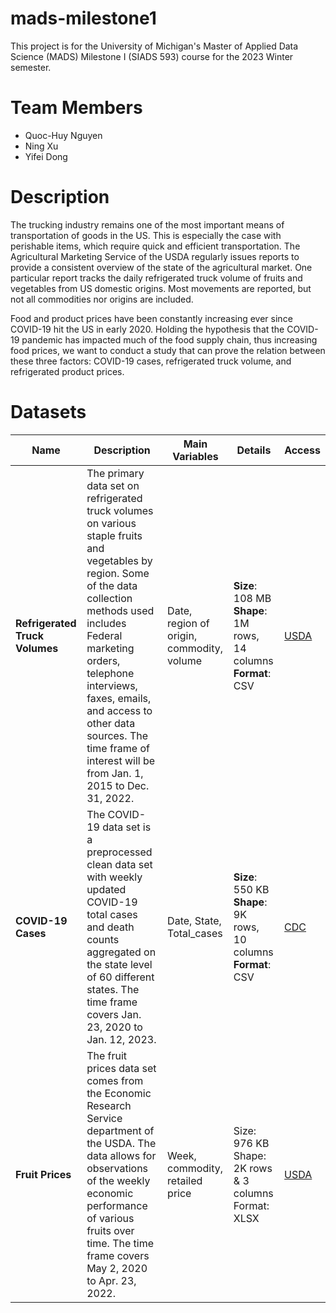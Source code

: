 # mads-milestone1
This project is for the University of Michigan's Master of Applied Data Science (MADS) Milestone I (SIADS 593) course for the 2023 Winter semester.

# Team Members
- Quoc-Huy Nguyen
- Ning Xu
- Yifei Dong

# Description
The trucking industry remains one of the most important means of transportation of goods in the US. This is especially the case with perishable items, which require quick and efficient transportation. The Agricultural Marketing Service of the USDA regularly issues reports to provide a consistent overview of the state of the agricultural market. One particular report tracks the daily refrigerated truck volume of fruits and vegetables from US domestic origins. Most movements are reported, but not all commodities nor origins are included. 

Food and product prices have been constantly increasing ever since COVID-19 hit the US in early 2020. Holding the hypothesis that the COVID-19 pandemic has impacted much of the food supply chain, thus increasing food prices, we want to conduct a study that can prove the relation between these three factors: COVID-19 cases, refrigerated truck volume, and refrigerated product prices.

# Datasets
| **Name** | **Description** | **Main Variables** | **Details** | **Access** |
| ------------ | ------------- | ------------ | ------------- | ------------- |
| **Refrigerated Truck Volumes** | The primary data set on refrigerated truck volumes on various staple fruits and vegetables by region. Some of the data collection methods used includes Federal marketing orders, telephone interviews, faxes, emails, and access to other data sources. The time frame of interest will be from Jan. 1, 2015 to Dec. 31, 2022. | Date, region of origin, commodity, volume| **Size**: 108 MB **Shape**: 1M rows, 14 columns **Format**: CSV | [USDA](https://agtransport.usda.gov/Truck/Refrigerated-Truck-Volumes/rfpn-7etz) |
| **COVID-19 Cases** | The COVID-19 data set is a preprocessed clean data set with weekly updated COVID-19 total cases and death counts aggregated on the state level of 60 different states. The time frame covers Jan. 23, 2020 to Jan. 12, 2023. | Date, State, Total_cases| **Size**: 550 KB **Shape**: 9K rows, 10 columns **Format**: CSV | [CDC](https://data.cdc.gov/Case-Surveillance/Weekly-United-States-COVID-19-Cases-and-Deaths-by-/pwn4-m3yp) |
| **Fruit Prices** | The fruit prices data set comes from the Economic Research Service department of the USDA. The data allows for observations of the weekly economic performance of various fruits over time. The time frame covers May 2, 2020 to Apr. 23, 2022. | Week, commodity, retailed price | Size: 976 KB Shape: 2K rows & 3 columns Format: XLSX | [USDA](https://www.ers.usda.gov/data-products/fruit-and-tree-nuts-data/selected-weekly-fruit-movement-and-price/) |
